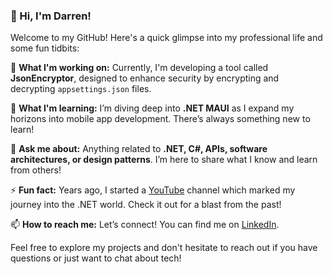 ### 👋 Hi, I'm Darren!

Welcome to my GitHub! Here's a quick glimpse into my professional life and some fun tidbits:

🔭 **What I'm working on:** Currently, I'm developing a tool called **JsonEncryptor**, designed to enhance security by encrypting and decrypting `appsettings.json` files.

🌱 **What I'm learning:** I’m diving deep into **.NET MAUI** as I expand my horizons into mobile app development. There’s always something new to learn!

💬 **Ask me about:** Anything related to **.NET, C#, APIs, software architectures, or design patterns**. I’m here to share what I know and learn from others!

⚡ **Fun fact:** Years ago, I started a [YouTube](https://www.youtube.com/darrenleecsharp) channel which marked my journey into the .NET world. Check it out for a blast from the past!

📫 **How to reach me:** Let’s connect! You can find me on [LinkedIn](https://www.linkedin.com/in/darrenleeyx).

Feel free to explore my projects and don't hesitate to reach out if you have questions or just want to chat about tech!
